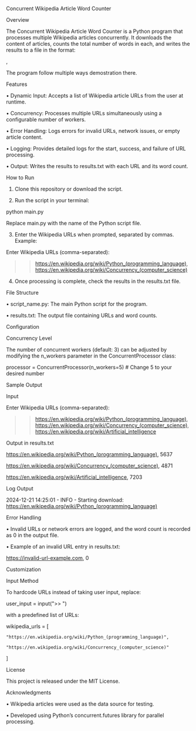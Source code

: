 Concurrent Wikipedia Article Word Counter

Overview

The Concurrent Wikipedia Article Word Counter is a Python program that processes multiple Wikipedia articles concurrently. It downloads the content of articles, counts the total number of words in each, and writes the results to a file in the format:


<Wikipedia Article URL>, <Word Count>



The program follow multiple ways demostration there.



Features

• Dynamic Input: Accepts a list of Wikipedia article URLs from the user at runtime.

• Concurrency: Processes multiple URLs simultaneously using a configurable number of workers.

• Error Handling: Logs errors for invalid URLs, network issues, or empty article content.

• Logging: Provides detailed logs for the start, success, and failure of URL processing.

• Output: Writes the results to results.txt with each URL and its word count.


How to Run

1. Clone this repository or download the script.

2. Run the script in your terminal:



python main.py



Replace main.py with the name of the Python script file.



3. Enter the Wikipedia URLs when prompted, separated by commas. Example:



Enter Wikipedia URLs (comma-separated):

>> https://en.wikipedia.org/wiki/Python_(programming_language), https://en.wikipedia.org/wiki/Concurrency_(computer_science)





4. Once processing is complete, check the results in the results.txt file.



File Structure

• script_name.py: The main Python script for the program.

• results.txt: The output file containing URLs and word counts.



Configuration



Concurrency Level



The number of concurrent workers (default: 3) can be adjusted by modifying the n_workers parameter in the ConcurrentProcessor class:



processor = ConcurrentProcessor(n_workers=5)  # Change 5 to your desired number



Sample Output



Input



Enter Wikipedia URLs (comma-separated):

>> https://en.wikipedia.org/wiki/Python_(programming_language), https://en.wikipedia.org/wiki/Concurrency_(computer_science), https://en.wikipedia.org/wiki/Artificial_intelligence



Output in results.txt



https://en.wikipedia.org/wiki/Python_(programming_language), 5637

https://en.wikipedia.org/wiki/Concurrency_(computer_science), 4871

https://en.wikipedia.org/wiki/Artificial_intelligence, 7203



Log Output



2024-12-21 14:25:01 - INFO - Starting download: https://en.wikipedia.org/wiki/Python_(programming_language)



Error Handling

• Invalid URLs or network errors are logged, and the word count is recorded as 0 in the output file.

• Example of an invalid URL entry in results.txt:



https://invalid-url-example.com, 0



Customization



Input Method



To hardcode URLs instead of taking user input, replace:



user_input = input(">> ")



with a predefined list of URLs:



wikipedia_urls = [

    "https://en.wikipedia.org/wiki/Python_(programming_language)",

    "https://en.wikipedia.org/wiki/Concurrency_(computer_science)"

]



License



This project is released under the MIT License.



Acknowledgments

• Wikipedia articles were used as the data source for testing.

• Developed using Python’s concurrent.futures library for parallel processing.

